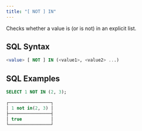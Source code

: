 ```yaml
---
title: "[ NOT ] IN"
---
```


Checks whether a value is (or is not) in an explicit list.

## SQL Syntax

```sql
<value> [ NOT ] IN (<value1>, <value2> ...)
```

## SQL Examples

```sql
SELECT 1 NOT IN (2, 3);

┌────────────────┐
│ 1 not in(2, 3) │
├────────────────┤
│ true           │
└────────────────┘
```